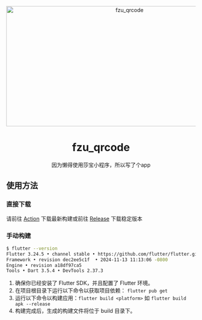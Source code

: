<p align="center">
<img src="https://socialify.git.ci/weijianxian/fzu_qrcode/image?description=1&descriptionEditable=%E5%9B%A0%E4%B8%BA%E6%87%92%E5%BE%97%E4%BD%BF%E7%94%A8%E8%8E%8E%E5%AE%9D%E5%B0%8F%E7%A8%8B%E5%BA%8F%EF%BC%8C%E6%89%80%E4%BB%A5%E6%88%91%E5%86%99%E4%BA%86%E4%B8%AAAPP&font=Jost&forks=1&issues=1&language=1&logo=https%3A%2F%2Favatars.githubusercontent.com%2Fu%2F33548986%3Fv%3D4%26size%3D256&name=1&owner=1&pattern=Diagonal%20Stripes&pulls=1&stargazers=1&theme=Light" alt="fzu_qrcode" width="640" height="320" />
</p>

<h1 align="center">fzu_qrcode</h1>
<div align="center">因为懒得使用莎宝小程序，所以写了个app</div>

## 使用方法

### 直接下载

请前往 [Action](https://github.com/weijianxian/fzu_qrcode/actions) 下载最新构建或前往 [Release](https://github.com/weijianxian/fzu_qrcode/releases) 下载稳定版本

### 手动构建

```sh
$ flutter --version
Flutter 3.24.5 • channel stable • https://github.com/flutter/flutter.git
Framework • revision dec2ee5c1f  • 2024-11-13 11:13:06 -0800
Engine • revision a18df97ca5
Tools • Dart 3.5.4 • DevTools 2.37.3
```

1. 确保你已经安装了 Flutter SDK，并且配置了 Flutter 环境。
2. 在项目根目录下运行以下命令以获取项目依赖： `flutter pub get`
3. 运行以下命令以构建应用：`flutter build <platform>` 如 `flutter build apk --release`
4. 构建完成后，生成的构建文件将位于 build 目录下。
